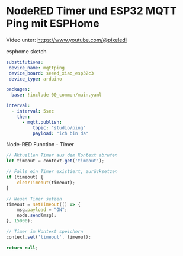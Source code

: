 
# NodeRED Timer und ESP32 MQTT Ping mit ESPHome

Video unter: https://www.youtube.com/@pixeledi

esphome sketch

```yaml
substitutions:
 device_name: mqttping
 device_board: seeed_xiao_esp32c3
 device_type: arduino

packages:
  base: !include 00_common/main.yaml

interval:
  - interval: 5sec
    then:
      - mqtt.publish:
          topic: "studio/ping"
          payload: "ich bin da"
```

Node-RED Function - Timer

```js
// Aktuellen Timer aus dem Kontext abrufen
let timeout = context.get('timeout');

// Falls ein Timer existiert, zurücksetzen
if (timeout) {
    clearTimeout(timeout);
}

// Neuen Timer setzen
timeout = setTimeout(() => {
    msg.payload = "ON";
    node.send(msg);
}, 15000);

// Timer im Kontext speichern
context.set('timeout', timeout);

return null;
```
